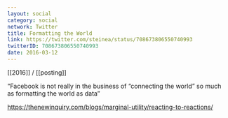 ```yaml
---
layout: social
category: social
network: Twitter
title: Formatting the World
link: https://twitter.com/steinea/status/708673806550740993
twitterID: 708673806550740993
date: 2016-03-12
---
```


[[2016]] / [[posting]]

“Facebook is not really in the business of “connecting the world” so much as formatting the world as data”

<https://thenewinquiry.com/blogs/marginal-utility/reacting-to-reactions/>
